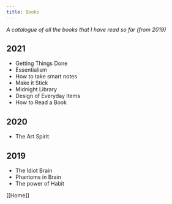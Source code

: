 ```yaml
---
title: Books
---
```

*A catalogue of all the books that I have read so far (from 2019)*

## 2021
- Getting Things Done
- Essentialism
- How to take smart notes
- Make it Stick
- Midnight Library
- Design of Everyday Items
- How to Read a Book


## 2020
- The Art Spirit

## 2019
- The Idiot Brain
- Phantoms in Brain
- The power of Habit

[[Home]]